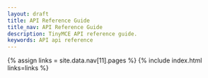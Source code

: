 ```yaml
---
layout: draft
title: API Reference Guide
title_nav: API Reference Guide
description: TinyMCE API reference guide.
keywords: API api reference
---
```


{% assign links = site.data.nav[11].pages %}
{% include index.html links=links %}


